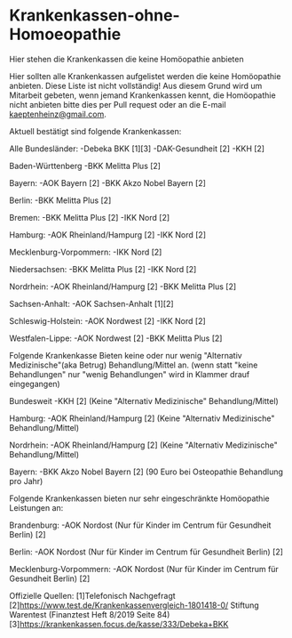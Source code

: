 # Krankenkassen-ohne-Homoeopathie
Hier stehen die Krankenkassen die keine Homöopathie anbieten

Hier sollten alle Krankenkassen aufgelistet werden die keine Homöopathie anbieten. Diese Liste ist nicht vollständig! Aus diesem Grund wird um Mitarbeit gebeten, wenn jemand Krankenkassen kennt, die Homöopathie nicht anbieten bitte dies per Pull request oder an die E-mail kaeptenheinz@gmail.com.

Aktuell bestätigt sind folgende Krankenkassen:

Alle Bundesländer:
-Debeka BKK  [1][3]
-DAK-Gesundheit [2]
-KKH [2]

Baden-Württenberg
-BKK Melitta Plus [2]

Bayern:
-AOK Bayern [2]
-BKK Akzo Nobel Bayern [2]

Berlin:
-BKK Melitta Plus [2]

Bremen:
-BKK Melitta Plus [2]
-IKK Nord [2]

Hamburg: 
-AOK Rheinland/Hampurg [2]
-IKK Nord [2]

Mecklenburg-Vorpommern:
-IKK Nord [2]

Niedersachsen: 
-BKK Melitta Plus [2]
-IKK Nord [2]

Nordrhein: 
-AOK Rheinland/Hampurg [2]
-BKK Melitta Plus [2]

Sachsen-Anhalt:
-AOK Sachsen-Anhalt [1][2]

Schleswig-Holstein:
-AOK Nordwest [2] 
-IKK Nord [2]

Westfalen-Lippe:
-AOK Nordwest [2] 
-BKK Melitta Plus [2]

Folgende Krankenkasse Bieten keine oder nur wenig "Alternativ Medizinische"(aka Betrug) Behandlung/Mittel an. 
(wenn statt "keine Behandlungen" nur "wenig Behandlungen" wird in Klammer drauf eingegangen)  

Bundesweit 
-KKH [2]  (Keine "Alternativ Medizinische" Behandlung/Mittel)

Hamburg: 
-AOK Rheinland/Hampurg [2] (Keine "Alternativ Medizinische" Behandlung/Mittel)

Nordrhein: 
-AOK Rheinland/Hampurg [2] (Keine "Alternativ Medizinische" Behandlung/Mittel)

Bayern:
-BKK Akzo Nobel Bayern [2] (90 Euro bei Osteopathie Behandlung pro Jahr) 


Folgende Krankenkassen bieten nur sehr eingeschränkte Homöopathie Leistungen an:

Brandenburg: 
-AOK Nordost (Nur für Kinder im Centrum für Gesundheit Berlin)  [2]

Berlin:
-AOK Nordost (Nur für Kinder im Centrum für Gesundheit Berlin)  [2]

Mecklenburg-Vorpommern:
-AOK Nordost (Nur für Kinder im Centrum für Gesundheit Berlin)  [2]


Offizielle Quellen:
[1]Telefonisch Nachgefragt 
[2]https://www.test.de/Krankenkassenvergleich-1801418-0/  Stiftung Warentest (Finanztest Heft 8/2019 Seite 84) 
[3]https://krankenkassen.focus.de/kasse/333/Debeka+BKK




